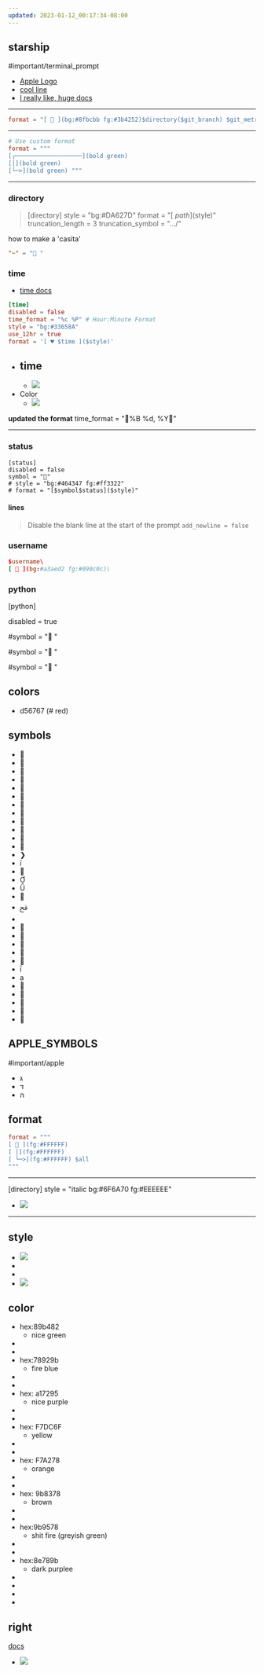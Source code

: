 ```yaml
---
updated: 2023-01-12_00:17:34-08:00
---
```



## starship
#important/terminal_prompt

- [Apple Logo](https://github.com/jasonlong/dotfiles/blob/main/starship/starship.toml)
- [cool line ](https://github.com/AshutoshDash1999/custom-starship.toml-file)
- [I really like, huge docs](https://github.com/Ruturajn/Dotfiles/blob/main/starship.toml)

---
``` TOML
format = "[  ](bg:#8fbcbb fg:#3b4252)$directory($git_branch) $git_metrics\n$character"
```

---
``` TOML
# Use custom format
format = """
[┌───────────────────](bold green)
[│](bold green)
[└─>](bold green) """
```
---



### directory

>[directory]
style = "bg:#DA627D"
format = "[ $path ]($style)"
truncation_length = 3
truncation_symbol = "…/"

how to make a 'casita'
``` toml
"~" = " "
```



### time

- [time docs](https://docs.rs/chrono/0.4.7/chrono/format/strftime/index.html)

``` toml
[time]
disabled = false
time_format = "%c %P" # Hour:Minute Format
style = "bg:#33658A"
use_12hr = true
format = '[ ♥ $time ]($style)'
```

- time
	- 
	- ![](aharo24_10.png)
- Color
	- ![](aharo24_12.png)


**updated the format**
		time_format = "%B %d, %Y"




---

### status

```
[status]
disabled = false
symbol = ""
# style = "bg:#464347 fg:#ff3322"
# format = "[$symbol$status]($style)"
```


#### lines

> Disable the blank line at the start of the prompt
`add_newline = false`



### username

``` toml
$username\
[  ](bg:#a3aed2 fg:#090c0c)\
```




### python
[python]

disabled = true

#symbol = " "

#symbol = "🐍 "

#symbol = "👾 "


## colors

- d56767 (# red)

## symbols

-   
- 
- 
- 
- 
- 
- 
- 
- 
- 
- 
- 
- ❯
- 
- 
- 
- 
- 
- ﰮ
- ﬽
- 
- 
- 
- 
- 
- 
- 
- 
- 
- 
- 
- ﯊


## APPLE_SYMBOLS
#important/apple

- גּ
- דּ
- הּ



## format

``` toml
format = """
[  ](fg:#FFFFFF)
[ │](fg:#FFFFFF)
[ └─>](fg:#FFFFFF) $all 
"""
```




---

[directory]
style = "italic bg:#6F6A70 fg:#EEEEEE"
- ![](aharo24_112.png)



---

## style

- ![](aharo24_113.png)
- 
- 
- ![](aharo24_114.png)








## color



- hex:89b482
	- nice green
- 
- 
- hex:78929b
	- fire blue
- 
- 
- hex: a17295
	- nice purple
- 
- 
- hex: F7DC6F
	- yellow
- 
- 
- hex: F7A278
	- orange 
- 
- 
- hex: 9b8378
	- brown
- 
- 
- hex:9b9578
	- shit fire (greyish green)
- 
- 
- hex:8e789b
	- dark purplee
- 
- 
- 
- 


## right


[docs](https://starship.rs/advanced-config/#enable-right-prompt)


- ![](aharo24_115.png)





















